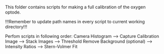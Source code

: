 This folder contains scripts for making a full calibration of the oxygen optode.

!!!Remember to update path names in every script to current working directory!!!

Perfom scripts in following order:
Camera Histogram --> Capture Calibration Image --> Stack Images --> Threshold Remove Background (optional) --> Intensity Ratios --> Stern-Volmer Fit

